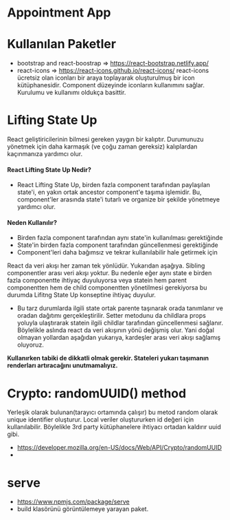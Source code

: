 # Appointment App

# Kullanılan Paketler

- bootstrap and react-boostrap => https://react-bootstrap.netlify.app/
- react-icons => https://react-icons.github.io/react-icons/
  react-icons ücretsiz olan iconları bir araya toplayarak oluşturulmuş bir icon kütüphanesidir. Component düzeyinde iconların kullanımını sağlar. Kurulumu ve kullanımı oldukça basittir.

# Lifting State Up

React geliştiricilerinin bilmesi gereken yaygın bir kalıptır. Durumunuzu yönetmek için daha karmaşık (ve çoğu zaman gereksiz) kalıplardan kaçınmanıza yardımcı olur.

#### React Lifting State Up Nedir?

- React Lifting State Up, birden fazla component tarafından paylaşılan state'i, en yakın ortak ancestor component'e taşıma işlemidir. Bu, component'ler arasında state'i tutarlı ve organize bir şekilde yönetmeye yardımcı olur.

#### Neden Kullanılır?

- Birden fazla component tarafından aynı state'in kullanılması gerektiğinde
- State'in birden fazla component tarafından güncellenmesi gerektiğinde
- Component'leri daha bağımsız ve tekrar kullanılabilir hale getirmek için

React da veri akışı her zaman tek yönlüdür. Yukarıdan aşağıya. Sibling componentler arası veri akışı yoktur. Bu nedenle eğer aynı state e birden fazla componentte ihtiyaç duyuluyorsa veya statein hem parent componentten hem de child componentten yönetilmesi gerekiyorsa bu durumda Lifitng State Up konseptine ihtiyaç duyulur.

- Bu tarz durumlarda ilgili state ortak parente taşınarak orada tanımlanır ve oradan dağıtımı gerçekleştirilir. Setter metodunu da childlara props yoluyla ulaştırarak statein ilgili childlar tarafından güncellenmesi sağlanır. Böylelikle aslında react da veri akışının yönü değişmiş olur. Yani doğal olmayan yollardan aşağıdan yukarıya, kardeşler arası veri akışı sağlamış oluyoruz.

**Kullanırken tabiki de dikkatli olmak gerekir. Stateleri yukarı taşımanın renderları artıracağını unutmamalıyız.**

# Crypto: randomUUID() method

Yerleşik olarak bulunan(tarayıcı ortamında çalışır) bu metod random olarak unique identifier oluşturur. Local veriler oluştururken id değeri için kullanılabilir. Böylelikle 3rd party kütüphanelere ihtiyacı ortadan kaldırır uuid gibi.

- https://developer.mozilla.org/en-US/docs/Web/API/Crypto/randomUUID
-

# serve

- https://www.npmjs.com/package/serve
- build klasörünü görüntülemeye yarayan paket.
